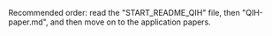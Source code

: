 Recommended order: read the "START_README_QIH" file, then "QIH-paper.md", and then move on to the application papers.


